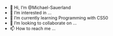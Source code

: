 - 👋 Hi, I’m @Michael-Sauerland
- 👀 I’m interested in ...
- 🌱 I’m currently learning Programming with CS50
- 💞️ I’m looking to collaborate on ...
- 📫 How to reach me ...

<!---
Michael-Sauerland/Michael-Sauerland is a ✨ special ✨ repository because its `README.md` (this file) appears on your GitHub profile.
You can click the Preview link to take a look at your changes.
--->
